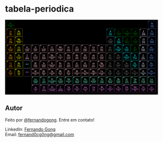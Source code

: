 # tabela-periodica

<div align="center">
    <img src="tabela.png" alt="tabela periodica">
</div>

## Autor
Feito por [@fernandogong](https://github.com/fernandogong). Entre em contato!

LinkedIn: [Fernando Gong](https://www.linkedin.com/in/fernando-gong/) <br>
Email: [fernand0cg0ng@gmail.com](mailto:fernand0cg0ng@gmail.com)
